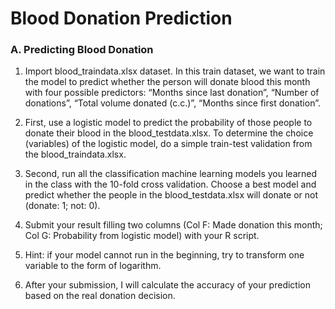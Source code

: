 # Blood Donation Prediction

### A. Predicting Blood Donation

1. Import blood_traindata.xlsx dataset. In this train dataset, we want to train the model to predict whether the person will donate blood this month with four possible predictors: “Months since last donation”, “Number of donations”, “Total volume donated (c.c.)”, “Months since first donation”.

2. First, use a logistic model to predict the probability of those people to donate their blood in the blood_testdata.xlsx. To determine the choice (variables) of the logistic model, do a simple train-test validation from the blood_traindata.xlsx.

3. Second, run all the classification machine learning models you learned in the class with the 10-fold cross validation. Choose a best model and predict whether the people in the blood_testdata.xlsx will donate or not (donate: 1; not: 0).

4. Submit your result filling two columns (Col F: Made donation this month; Col G: Probability from logistic model) with your R script.

5. Hint: if your model cannot run in the beginning, try to transform one variable to the form of logarithm.

6. After your submission, I will calculate the accuracy of your prediction based on the real donation decision.

